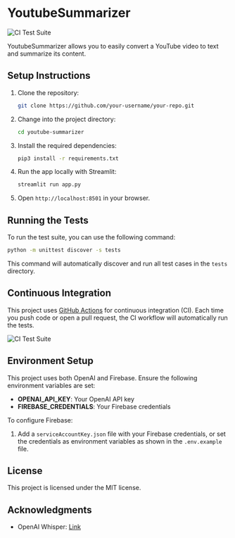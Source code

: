 
# YoutubeSummarizer

![CI Test Suite](https://github.com/Andy-H-Nguyen/youtube-summarizer/actions/workflows/ci.yml/badge.svg)

YoutubeSummarizer allows you to easily convert a YouTube video to text and summarize its content.

## Setup Instructions

1. Clone the repository:
    ```bash
    git clone https://github.com/your-username/your-repo.git
    ```

2. Change into the project directory:
    ```bash
    cd youtube-summarizer
    ```

3. Install the required dependencies:
    ```bash
    pip3 install -r requirements.txt
    ```

4. Run the app locally with Streamlit:
    ```bash
    streamlit run app.py
    ```

5. Open `http://localhost:8501` in your browser.

## Running the Tests

To run the test suite, you can use the following command:

```bash
python -m unittest discover -s tests
```

This command will automatically discover and run all test cases in the `tests` directory.

## Continuous Integration

This project uses [GitHub Actions](https://github.com/features/actions) for continuous integration (CI). Each time you push code or open a pull request, the CI workflow will automatically run the tests.

![CI Test Suite](https://github.com/Andy-H-Nguyen/youtube-summarizer/actions/workflows/ci.yml/badge.svg)

## Environment Setup

This project uses both OpenAI and Firebase. Ensure the following environment variables are set:

- **OPENAI_API_KEY**: Your OpenAI API key
- **FIREBASE_CREDENTIALS**: Your Firebase credentials

To configure Firebase:

1. Add a `serviceAccountKey.json` file with your Firebase credentials, or set the credentials as environment variables as shown in the `.env.example` file.

## License

This project is licensed under the MIT license.

## Acknowledgments

- OpenAI Whisper: [Link](https://github.com/openai/whisper)
